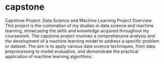 # capstone
Capstone Project: Data Science and Machine Learning
Project Overview
This project is the culmination of my studies in data science and machine learning, showcasing the skills and knowledge acquired throughout my coursework. The capstone project involves a comprehensive analysis and the development of a machine learning model to address a specific problem or dataset. The aim is to apply various data science techniques, from data preprocessing to model evaluation, and demonstrate the practical application of machine learning algorithms.
